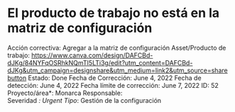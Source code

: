 # El producto de trabajo no está en la matriz de configuración

Acción correctiva: Agregar a la matriz de configuración
Asset/Producto de trabajo: https://www.canva.com/design/DAFCBd-dJKg/84NYFqOSRhkNQmTI5LTi3g/edit?utm_content=DAFCBd-dJKg&utm_campaign=designshare&utm_medium=link2&utm_source=sharebutton
Estado: Done
Fecha de Corrección: June 4, 2022
Fecha de detección: June 4, 2022
Fecha límite de corrección: June 7, 2022
ID: 52
Proyecto/área*: Monarca
Responsable:  
Severidad *: Urgent
Tipo*: Gestión de la configuración